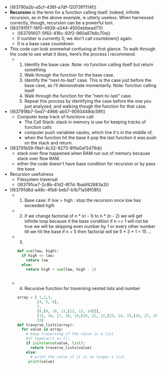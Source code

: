 - ((63790a2b-a5cf-436f-a7df-12073ff1114f))
- **Recursion** is the term for a function calling itself. Indeed, infinite recursion, as in the above example, is utterly useless. When harnessed correctly, though, recursion can be a powerful tool.
- ((637915f7-16f0-4939-a344-4500ebbead71))
	- ((63791607-5f62-416c-92f2-960a87b8c70e))
	- if number is currently 0, we don’t call countdown() again.
	- 0 is a base case countdown
- This code can look somewhat confusing at first glance. To walk through the code to see what it does, here’s the process I recommend:
	- 1. Identify the base case. Note: no function calling itself but return something
	  2. Walk through the function for the base case. 
	  3. Identify the “next-to-last” case. This is the case just before the base case, as I’ll demonstrate momentarily. Note: function calling itself
	  4. Walk through the function for the “next-to-last” case.
	  5. Repeat this process by identifying the case before the one you just analyzed, and walking though the function for that case.
- ((637918b7-5ed7-4966-ab57-9093448dc59f))
	- Computer keep track of functions call
		- The Call Stack: stack in memory is use for keeping tracks of function calls
		- computer push variablee vaules, which line it's in the middle of,
		- when the function hit the base it pop the last function it was push on the stack and return.
- ((63791b59-f9a1-4c32-9273-8f9a0af3479d))
	- stack over flow happened when RAM run out of memory because stack over flow RAM.
	- either the code doesn't have base condition for recursion or by pass the base
- Recursion usefulness
	- Filesystem traversal
	- ((63791ce7-2c8b-41d2-8f7d-1babf42883a3))
- ((63791d8d-a48c-4fb8-beb7-b1b71a58f08f))
	- 1. Base case:
	  if low > high : stop the recursion once low has exceeded hgih
	- 2. if we change factorial of n * (n - 1) to n * (n - 2)
	  we will get infinite loop because it the base condition if n == 1 will not be true
	  we will be skipping even number by 1 or every other number till we hit the base
	  if n = 5 then factorial will be 5 * 3 * 1 = 15 ...
	- 3. 
	  ```python
	  def sum(low, high):
	    if high <= low:
	      return low
	    else:
	      return high + sum(low, high - 1)
	    
	  ```
	- 4. Recursive function for traversing nested lists and number
	  ```python
	  array = [ 1,2,3,
	           [4, 5, 6],
	           7,
	           [8,[9, 10, 11,[12, 13, 14]]],
	           [15, 16, 17, 18, 19,[20, 21, 22,[23, 24, 25,[26, 27, 29]], 30, 31], 32], 
	           33]
	  def traverse_lists(array):
	    for value in array:
	      # keep traversing if the value is a list
	      #if type(arr) == []:
	      if isinstance(value, list):
	        return traverse_lists(value)
	      else:
	        # print the value if it is no longer a list
	       print(value)
	      
	  ```